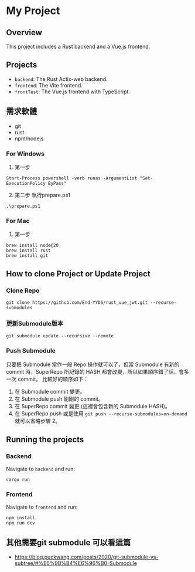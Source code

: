 # My Project

## Overview
This project includes a Rust backend and a Vue.js frontend.

## Projects
- `backend`: The Rust Actix-web backend.
- `frontend`: The Vite frontend.
- `frontTest`: The Vue.js frontend with TypeScript.

## 需求軟體
- git
- rust 
- npm/nodejs
### For Windows
1. 第一步
```shell
Start-Process powershell -verb runas -ArgumentList "Set-ExecutionPolicy ByPass"
```
2. 第二步
執行prepare.ps1
```shell
.\prepare.ps1
```

### For Mac
1. 第一步
```shell
brew install node@20
brew install rust
brew install git
```

## How to clone Project or Update Project
### Clone Repo
```shell
git clone https://github.com/End-YYDS/rust_vue_jwt.git --recurse-submodules
```
### 更新Submodule版本
```shell
git submodule update --recursive --remote
```
### Push Submodule
只要把 Submodule 當作一般 Repo 操作就可以了，但當 Submodule 有新的 commit 時，SuperRepo 所記錄的 HASH 都會改變，所以如果順序錯了話，會多一次 commit。
比較好的順序如下：
1. 在 Submodule commit 變更。
2. 在 Submodule push 剛剛的 commit。
3. 在 SuperRepo commit 變更 (這裡會包含新的 Submodule HASH)。
4. 在 SuperRepo push 或是使用 ```git push --recurse-submodules=on-demand```就可以省略步驟 2。

## Running the projects
### Backend
Navigate to `backend` and run:
```shell
cargo run
```
### Frontend
Navigate to `frontend` and run:
```shell
npm install
npm run dev 
```

## 其他需要git submodule 可以看這篇
- https://blog.puckwang.com/posts/2020/git-submodule-vs-subtree/#%E6%9B%B4%E6%96%B0-Submodule